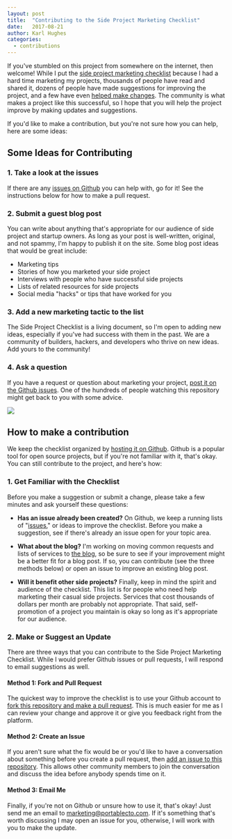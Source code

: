 ```yaml
---
layout: post
title:  "Contributing to the Side Project Marketing Checklist"
date:   2017-08-21
author: Karl Hughes
categories:
  - contributions
---
```


If you've stumbled on this project from somewhere on the internet, then welcome! While I put the [side project marketing checklist](https://www.sideprojectchecklist.com/marketing-checklist/) because I had a hard time marketing my projects, thousands of people have read and shared it, dozens of people have made suggestions for improving the project, and a few have even [helped make changes](https://github.com/karllhughes/side-project-marketing/graphs/contributors). The community is what makes a project like this successful, so I hope that you will help the project improve by making updates and suggestions.

If you'd like to make a contribution, but you're not sure how you can help, here are some ideas:

## Some Ideas for Contributing

### 1. Take a look at the issues

If there are any [issues on Github](https://github.com/karllhughes/side-project-marketing/issues) you can help with, go for it! See the instructions below for how to make a pull request.

### 2. Submit a guest blog post

You can write about anything that's appropriate for our audience of side project and startup owners. As long as your post is well-written, original, and not spammy, I'm happy to publish it on the site. Some blog post ideas that would be great include:
 
- Marketing tips
- Stories of how you marketed your side project
- Interviews with people who have successful side projects
- Lists of related resources for side projects
- Social media "hacks" or tips that have worked for you

### 3. Add a new marketing tactic to the list

The Side Project Checklist is a living document, so I'm open to adding new ideas, especially if you've had success with them in the past. We are a community of builders, hackers, and developers who thrive on new ideas. Add yours to the community!

### 4. Ask a question

If you have a request or question about marketing your project, [post it on the Github issues](https://github.com/karllhughes/side-project-marketing/issues). One of the hundreds of people watching this repository might get back to you with some advice.

![](https://i.imgur.com/oVpnacQ.jpg)

## How to make a contribution

We keep the checklist organized by [hosting it on Github](https://github.com/karllhughes/side-project-marketing). Github is a popular tool for open source projects, but if you're not familiar with it, that's okay. You can still contribute to the project, and here's how:

### 1. Get Familiar with the Checklist

Before you make a suggestion or submit a change, please take a few minutes and ask yourself these questions:

- **Has an issue already been created?** On Github, we keep a running lists of "[issues](https://github.com/karllhughes/side-project-marketing/issues)," or ideas to improve the checklist. Before you make a suggestion, see if there's already an issue open for your topic area.

- **What about the blog?** I'm working on moving common requests and lists of services to [the blog](https://www.sideprojectchecklist.com/blog/), so be sure to see if your improvement might be a better fit for a blog post. If so, you can contribute (see the three methods below) or open an issue to improve an existing blog post.

- **Will it benefit other side projects?** Finally, keep in mind the spirit and audience of the checklist. This list is for people who need help marketing their casual side projects. Services that cost thousands of dollars per month are probably not appropriate. That said, self-promotion of a project you maintain is okay so long as it's appropriate for our audience.

### 2. Make or Suggest an Update

There are three ways that you can contribute to the Side Project Marketing Checklist. While I would prefer Github issues or pull requests, I will respond to email suggestions as well.

#### Method 1: Fork and Pull Request

The quickest way to improve the checklist is to use your Github account to [fork this repository and make a pull request](https://blog.scottlowe.org/2015/01/27/using-fork-branch-git-workflow/). This is much easier for me as I can review your change and approve it or give you feedback right from the platform.

#### Method 2: Create an Issue

If you aren't sure what the fix would be or you'd like to have a conversation about something before you create a pull request, then [add an issue to this repository](https://help.github.com/articles/creating-an-issue/). This allows other community members to join the conversation and discuss the idea before anybody spends time on it.

#### Method 3: Email Me

Finally, if you're not on Github or unsure how to use it, that's okay! Just send me an email to [marketing@portablecto.com](mailto:marketing@portablecto.com). If it's something that's worth discussing I may open an issue for you, otherwise, I will work with you to make the update.
